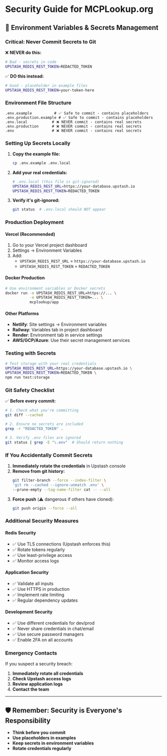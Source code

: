 # Security Guide for MCPLookup.org

## 🔐 Environment Variables & Secrets Management

### **Critical: Never Commit Secrets to Git**

❌ **NEVER do this:**
```bash
# Bad - secrets in code
UPSTASH_REDIS_REST_TOKEN=REDACTED_TOKEN
```

✅ **DO this instead:**
```bash
# Good - placeholder in example files
UPSTASH_REDIS_REST_TOKEN=your-token-here
```

### **Environment File Structure**

```
.env.example          # ✅ Safe to commit - contains placeholders
.env.production.example # ✅ Safe to commit - contains placeholders  
.env.local           # ❌ NEVER commit - contains real secrets
.env.production      # ❌ NEVER commit - contains real secrets
.env                 # ❌ NEVER commit - contains real secrets
```

### **Setting Up Secrets Locally**

1. **Copy the example file:**
   ```bash
   cp .env.example .env.local
   ```

2. **Add your real credentials:**
   ```bash
   # .env.local (this file is git-ignored)
   UPSTASH_REDIS_REST_URL=https://your-database.upstash.io
   UPSTASH_REDIS_REST_TOKEN=REDACTED_TOKEN
   ```

3. **Verify it's git-ignored:**
   ```bash
   git status  # .env.local should NOT appear
   ```

### **Production Deployment**

#### **Vercel (Recommended)**
1. Go to your Vercel project dashboard
2. Settings → Environment Variables
3. Add:
   - `UPSTASH_REDIS_REST_URL` = `https://your-database.upstash.io`
   - `UPSTASH_REDIS_REST_TOKEN` = `REDACTED_TOKEN`

#### **Docker Production**
```bash
# Use environment variables or Docker secrets
docker run -e UPSTASH_REDIS_REST_URL=https://... \
           -e UPSTASH_REDIS_REST_TOKEN=... \
           mcplookup/app
```

#### **Other Platforms**
- **Netlify**: Site settings → Environment variables
- **Railway**: Variables tab in project dashboard  
- **Render**: Environment tab in service settings
- **AWS/GCP/Azure**: Use their secret management services

### **Testing with Secrets**

```bash
# Test storage with your real credentials
UPSTASH_REDIS_REST_URL=https://your-database.upstash.io \
UPSTASH_REDIS_REST_TOKEN=REDACTED_TOKEN \
npm run test:storage
```

### **Git Safety Checklist**

✅ **Before every commit:**
```bash
# 1. Check what you're committing
git diff --cached

# 2. Ensure no secrets are included
grep -r "REDACTED_TOKEN" .

# 3. Verify .env files are ignored
git status | grep -E "\.env"  # Should return nothing
```

### **If You Accidentally Commit Secrets**

1. **Immediately rotate the credentials** in Upstash console
2. **Remove from git history:**
   ```bash
   git filter-branch --force --index-filter \
   'git rm --cached --ignore-unmatch .env' \
   --prune-empty --tag-name-filter cat -- --all
   ```
3. **Force push** (⚠️ dangerous if others have cloned):
   ```bash
   git push origin --force --all
   ```

### **Additional Security Measures**

#### **Redis Security**
- ✅ Use TLS connections (Upstash enforces this)
- ✅ Rotate tokens regularly
- ✅ Use least-privilege access
- ✅ Monitor access logs

#### **Application Security**
- ✅ Validate all inputs
- ✅ Use HTTPS in production
- ✅ Implement rate limiting
- ✅ Regular dependency updates

#### **Development Security**
- ✅ Use different credentials for dev/prod
- ✅ Never share credentials in chat/email
- ✅ Use secure password managers
- ✅ Enable 2FA on all accounts

### **Emergency Contacts**

If you suspect a security breach:
1. **Immediately rotate all credentials**
2. **Check Upstash access logs**
3. **Review application logs**
4. **Contact the team**

---

## 🛡️ Remember: Security is Everyone's Responsibility

- **Think before you commit**
- **Use placeholders in examples**
- **Keep secrets in environment variables**
- **Rotate credentials regularly**
